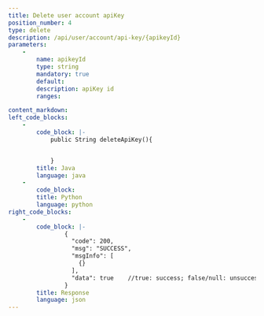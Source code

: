 ```yaml
---
title: Delete user account apiKey
position_number: 4
type: delete
description: /api/user/account/api-key/{apikeyId}
parameters:
    -
        name: apikeyId
        type: string
        mandatory: true
        default:
        description: apiKey id
        ranges:

content_markdown:
left_code_blocks:
    -
        code_block: |-
            public String deleteApiKey(){


            }
        title: Java
        language: java
    -
        code_block:
        title: Python
        language: python
right_code_blocks:
    -
        code_block: |-
                {
                  "code": 200,
                  "msg": "SUCCESS",
                  "msgInfo": [
                    {}
                  ],
                  "data": true    //true: success; false/null: unsuccess
                }
        title: Response
        language: json
---
```

